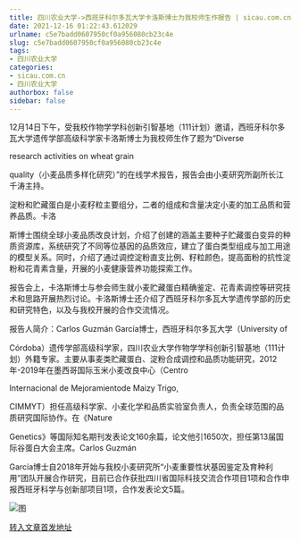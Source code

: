 ```yaml
---
title: 四川农业大学->西班牙科尔多瓦大学卡洛斯博士为我校师生作报告 | sicau.com.cn
date: 2021-12-16 01:22:43.612029
urlname: c5e7badd0607950cf0a956080cb23c4e
slug: c5e7badd0607950cf0a956080cb23c4e
tags: 
- 四川农业大学
categories:
- sicau.com.cn
- 四川农业大学
authorbox: false
sidebar: false
---
```

12月14日下午，受我校作物学学科创新引智基地（111计划）邀请，西班牙科尔多瓦大学遗传学部高级科学家卡洛斯博士为我校师生作了题为“Diverse

research activities on wheat grain

quality（小麦品质多样化研究）”的在线学术报告，报告会由小麦研究所副所长江千涛主持。

淀粉和贮藏蛋白是小麦籽粒主要组分，二者的组成和含量决定小麦的加工品质和营养品质。卡洛
<!--more-->
斯博士围绕全球小麦品质改良计划，介绍了创建的涵盖主要种子贮藏蛋白变异的种质资源库，系统研究了不同等位基因的品质效应，建立了蛋白类型组成与加工用途的模型关系。同时，介绍了通过调控淀粉直支比例、籽粒颜色，提高面粉的抗性淀粉和花青素含量，开展的小麦健康营养功能探索工作。

报告会上，卡洛斯博士与参会师生就小麦贮藏蛋白精确鉴定、花青素调控等研究技术和思路开展热烈讨论。卡洛斯博士还介绍了西班牙科尔多瓦大学遗传学部的历史和研究特色，以及与我校开展的合作交流情况。

报告人简介：Carlos Guzmán García博士，西班牙科尔多瓦大学（University of

Córdoba）遗传学部高级科学家，四川农业大学作物学学科创新引智基地（111计划）外籍专家。主要从事麦类贮藏蛋白、淀粉合成调控和品质功能研究，2012年-2019年在墨西哥国际玉米小麦改良中心（Centro

Internacional de Mejoramientode Maizy Trigo,

CIMMYT）担任高级科学家、小麦化学和品质实验室负责人，负责全球范围的品质研究国际协作。在《Nature

Genetics》等国际知名期刊发表论文160余篇，论文他引1650次，担任第13届国际谷蛋白大会主席。Carlos Guzmán

García博士自2018年开始与我校小麦研究所“小麦重要性状基因鉴定及育种利用”团队开展合作研究，目前已合作获批四川省国际科技交流合作项目1项和合作申报西班牙科学与创新部项目1项，合作发表论文5篇。

![图](https://news.sicau.edu.cn/__local/3/0E/8B/2184D90357940C14CE7AC096908_FDFFB386_67188.png)

[转入文章首发地址](https://news.sicau.edu.cn/info/1078/66089.htm)